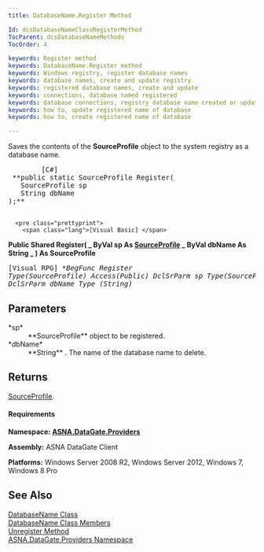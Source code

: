 ```yaml
---
title: DatabaseName.Register Method

Id: dcsDatabaseNameClassRegisterMethod
TocParent: dcsDatabaseNameMethods
TocOrder: 4

keywords: Register method
keywords: DatabaseName.Register method
keywords: Windows registry, register database names
keywords: database names, create and update registry
keywords: registered database names, create and update
keywords: connections, database named registered
keywords: database connections, registry database name created or updated
keywords: how to, update registered name of database
keywords: how to, create registered name of database

---
```


Saves the contents of the **SourceProfile** object to the system registry as a database name. 
<pre class="prettyprint">
        <span class="lang">[C#]</span>
 **public static SourceProfile Register(
   SourceProfile sp
   String dbName
);** 
      </pre>
      <pre class="prettyprint">
        <span class="lang">[Visual Basic] </span>
 **Public Shared Register( _
   ByVal sp As [SourceProfile](source-profile-class.html) _
   ByVal dbName As String _
) As SourceProfile** 
      </pre>
      <pre class="prettyprint">
        <span class="lang">[Visual RPG]</span>
 **BegFunc Register Type(SourceProfile) Access(*Public)
   DclSrParm sp Type(SourceProfile)
   DclSrParm dbName Type (String)** 
      </pre>

## Parameters

<dl>
        <dt>
 *sp* 
        </dt>
        <dd>
 **SourceProfile** object to be registered. </dd>
        <dt>
 *dbName* 
        </dt>
        <dd>
 **String** . The name of the database name to 
									delete. </dd>
</dl>

## Returns

[SourceProfile](source-profile-class.html).

#### Requirements
**Namespace: [ ASNA.DataGate.Providers](datagate-providers-namespace.html)** 

**Assembly:** ASNA DataGate Client 

**Platforms:** Windows Server 2008 R2, Windows Server 2012, Windows 7, Windows 8 Pro 
## See Also


[DatabaseName Class](database-name-class.html)
      <br />
[DatabaseName Class Members](database-name-members.html)
      <br />
[Unregister Method](database-name-class-unregister-method.html)
      <br />
[ASNA.DataGate.Providers Namespace](datagate-providers-namespace.html)

